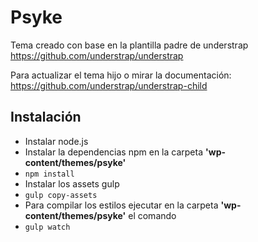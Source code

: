 # Psyke

<p>Tema creado con base en la plantilla padre de understrap <a href="https://github.com/understrap/understrap">https://github.com/understrap/understrap</a></p>
<p>Para actualizar el tema hijo o mirar la documentación: <a href="https://github.com/understrap/understrap-child">https://github.com/understrap/understrap-child</a></p>

<h2>Instalación</h2>
<ul>
	<li>Instalar node.js</li>
	<li>Instalar la dependencias npm en la carpeta <strong>'wp-content/themes/psyke'</strong></li>
	<li><code>npm install</code></li>
	<li>Instalar los assets gulp</li>
	<li><code>gulp copy-assets</code></li>
	<li>Para compilar los estilos ejecutar en la carpeta <strong>'wp-content/themes/psyke'</strong> el comando </li>
	<li><code>gulp watch</code></li>
</ul>


 

